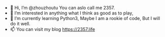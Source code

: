 - 👋 Hi, I’m @zhouzhoutu You can aslo call me 2357.
- 👀 I’m interested in anything what I think as good as to play,
- 🌱 I’m currently learning Python3, Maybe I am a rookie of code, But I will do it well.
- 📫 You can visit my blog https://2357.life

